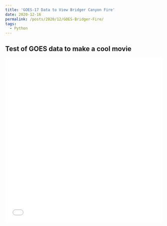 ```yaml
---
title: 'GOES-17 Data to View Bridger Canyon Fire'
date: 2020-12-16
permalink: /posts/2020/12/GOES-Bridger-Fire/
tags:
  - Python
---
```


## Test of GOES data to make a cool movie
<iframe id="igraph" scrolling="no" style="border:none;" seamless="seamless" src="../../../files/CONUS_20171217_500x500_fr12_crf25.mp4" height="525" width="100%"></iframe>

